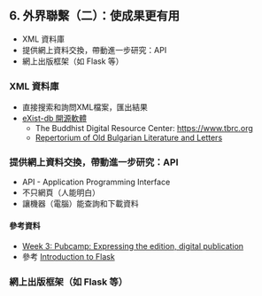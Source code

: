 ## 6. 外界聯繫（二）：使成果更有用	
* XML 資料庫
* 提供網上資料交換，帶動進一步研究：API
* 網上出版框架（如 Flask 等）


### XML 資料庫
* 直接搜索和詢問XML檔案，匯出結果
* [eXist-db 開源軟體](http://exist-db.org)
  * The Buddhist Digital Resource Center: https://www.tbrc.org
  * [Repertorium of Old Bulgarian Literature and Letters](http://repertorium.obdurodon.org/)


### 提供網上資料交換，帶動進一步研究：API
* API - Application Programming Interface
* 不只網頁（人能明白）
* 讓機器（電腦）能查詢和下載資料

#### 參考資料
* [Week 3: Pubcamp: Expressing the edition, digital publication](https://github.com/Pittsburgh-NEH-Institute/Institute-Materials-2017/blob/ed3fe0a1f857d7e305eff95f6c22bd4ba51ce3e4/schedule/week_3/topics.md)
* 參考 [Introduction to Flask](https://github.com/Pittsburgh-NEH-Institute/Institute-Materials-2017/blob/0759f3fb4661b8d12f2e1b18f72f1bcc2103b35e/schedule/week_3/flask_micro_framework.md)

### 網上出版框架（如 Flask 等）


